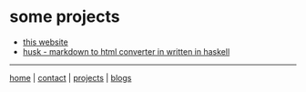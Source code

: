 # some projects

- [this website](./website.html)
- [husk - markdown to html converter in written in haskell](./husk.html)

---

[home](/index.html) | [contact](contact.html) | [projects](/projects/index.html) | [blogs](/blogs/index.html)